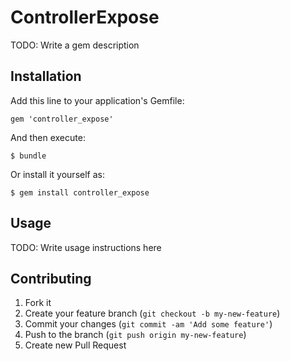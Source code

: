 # ControllerExpose

TODO: Write a gem description

## Installation

Add this line to your application's Gemfile:

    gem 'controller_expose'

And then execute:

    $ bundle

Or install it yourself as:

    $ gem install controller_expose

## Usage

TODO: Write usage instructions here

## Contributing

1. Fork it
2. Create your feature branch (`git checkout -b my-new-feature`)
3. Commit your changes (`git commit -am 'Add some feature'`)
4. Push to the branch (`git push origin my-new-feature`)
5. Create new Pull Request
